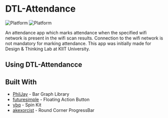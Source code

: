 # DTL-Attendance
![Platform](https://img.shields.io/badge/Platform-Android-blue.svg)
![Platform](https://img.shields.io/badge/BackEnd-FireBase-blue.svg)

An attendance app which marks attendance when the specified wifi network is present in the wifi scan results. Connection to the wifi network is not mandatory for marking attendance. This app was initially made for Design & Thinking Lab at KIIT University. 

## Using DTL-Attendancce


## Built With

* [PhilJay](https://github.com/PhilJay/MPAndroidChart) - Bar Graph Library
* [futuresimple](https://github.com/futuresimple/android-floating-action-button) - Floating Action Button
* [ybq](https://github.com/ybq/Android-SpinKit) - Spin Kit
* [akexorcist](https://github.com/akexorcist/Android-RoundCornerProgressBar) - Round Corner ProgressBar


